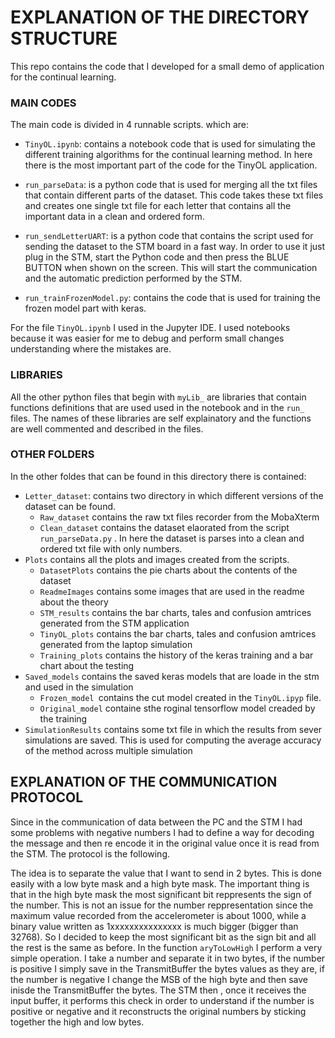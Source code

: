# EXPLANATION OF THE DIRECTORY STRUCTURE

This repo contains the code that I developed for a small demo of application for the continual learning.



### MAIN CODES

The main code is divided in 4 runnable scripts. which are:

- `TinyOL.ipynb`: contains a notebook code that is used for simulating the different training algorithms for the continual learning method. In here there is the most important 
		  part of the code for the TinyOL application.

- `run_parseData`: is a python code that is used for merging all the txt files that contain different parts of the dataset. This code takes these txt files and creates 
                   one single txt file for each letter that contains all the important data in a clean and ordered form.

- `run_sendLetterUART`: is a python code that contains the script used for sending the dataset to the STM board in a fast way. In order to use it just plug in the STM, 
                        start the Python code and then press the BLUE BUTTON when shown on the screen. This will start the communication and the automatic prediction 
                        performed by the STM.

- `run_trainFrozenModel.py`: contains the code that is used for training the frozen model part with keras.


For the file `TinyOL.ipynb` I used in the Jupyter IDE. I used notebooks because it was easier for me to debug and perform small changes understanding where the mistakes are.



### LIBRARIES

All the other python files that begin with `myLib_` are libraries that contain functions definitions that are used used in the notebook and in the `run_` files. 
The names of these libraries are self explainatory and the functions are well commented and described in the files.



### OTHER FOLDERS

In the other foldes that can be found in this directory there is contained:

- `Letter_dataset`: contains two directory in which different versions of the dataset can be found. 
  - `Raw_dataset` contains the raw txt files recorder from the MobaXterm 
  - `Clean_dataset` contains the dataset elaorated from the script `run_parseData.py` . In here the dataset is parses into a clean and ordered txt file with only numbers.
- `Plots`  contains all the plots and images created from the scripts. 
  - `DatasetPlots` contains the pie charts about the contents of the dataset
  - `ReadmeImages` contains some images that are used in the readme about the theory
  - `STM_results` contains the bar charts, tales and confusion amtrices generated from the STM application
  - `TinyOL_plots` contains the bar charts, tales and confusion amtrices generated from the laptop simulation
  - `Training_plots` contains the history of the keras training and a bar chart about the testing
- `Saved_models` contains the saved keras models that are loade in the stm and used in the simulation
  - `Frozen_model `contains the cut model created in the `TinyOL.ipyp` file. 
  - `Original_model` containe sthe roginal tensorflow model creaded by the training
- `SimulationResults` contains some txt file in which the results from sever simulations are saved. This is used for computing the average accuracy of the method across multiple simulation



## EXPLANATION OF THE COMMUNICATION PROTOCOL

Since in the communication of data between the PC and the STM I had some problems with negative numbers I had to define a way for decoding the message and then re encode it in the original value once it is read from the STM. 
The protocol is the following.

The idea is to separate the value that I want to send in 2 bytes. This is done easily with a low byte mask and a high byte mask. The important thing is that in the high byte mask the most significant bit reppresents the sign of the number. This is not an issue for the number reppresentation since the maximum value recorded from the accelerometer is about 1000, while a binary value written as 1xxxxxxxxxxxxxxx is much bigger (bigger than 32768). So I decided to keep the most significant bit as the sign bit and all the rest is the same as before. In the function `aryToLowHigh` I perform a very simple operation. I take a number and separate it in two bytes, if the number is positive I simply save in the TransmitBuffer the bytes values as they are, if the number is negative I change the MSB of the high byte and then save inisde the TransmitBuffer the bytes. The STM then , once it receives the input buffer, it performs this check in order to understand if the number is positive or negative and it reconstructs the original numbers by sticking together the high and low bytes. 

